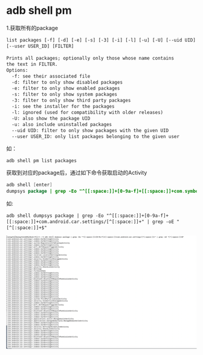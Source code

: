 # adb shell pm

1.获取所有的package

```shell
list packages [-f] [-d] [-e] [-s] [-3] [-i] [-l] [-u] [-U] [--uid UID] [--user USER_ID] [FILTER]

Prints all packages; optionally only those whose name contains
the text in FILTER.
Options:
  -f: see their associated file
  -d: filter to only show disabled packages
  -e: filter to only show enabled packages
  -s: filter to only show system packages
  -3: filter to only show third party packages
  -i: see the installer for the packages
  -l: ignored (used for compatibility with older releases)
  -U: also show the package UID
  -u: also include uninstalled packages
  --uid UID: filter to only show packages with the given UID
  --user USER_ID: only list packages belonging to the given user
```

如：

```shell
adb shell pm list packages
```

获取到对应的package后，通过如下命令获取启动的Activity

```java
adb shell [enter]
dumpsys package | grep -Eo "^[[:space:]]+[0-9a-f]+[[:space:]]+com.symbol.wfc.voice/[^[:space:]]+" | grep -oE "[^[:space:]]+$"
```

如:

```shell
adb shell dumpsys package | grep -Eo "^[[:space:]]+[0-9a-f]+[[:space:]]+com.android.car.settings/[^[:space:]]+" | grep -oE "[^[:space:]]+$"
```

![011](https://github.com/winfredzen/Android-Basic/blob/master/adb/images/011.png)











